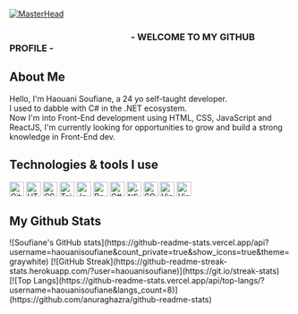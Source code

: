 [![MasterHead](https://i.postimg.cc/nL5td95W/Soufiane-Haouani-2.png)](https://www.github.com/haouanisoufiane) 
### &nbsp; &nbsp; &nbsp; &nbsp; &nbsp; &nbsp; &nbsp; &nbsp; &nbsp; &nbsp; &nbsp; &nbsp; &nbsp; &nbsp; &nbsp; &nbsp; &nbsp; &nbsp; &nbsp; &nbsp; &nbsp; &nbsp; &nbsp; &nbsp; &nbsp; &nbsp; &nbsp; &nbsp; - WELCOME TO MY GITHUB PROFILE -

## About Me
Hello, I'm Haouani Soufiane, a 24 yo self-taught developer.</br>
I used to dabble with C# in the .NET ecosystem. </br>
Now I'm into Front-End development using HTML, CSS, JavaScript and ReactJS, I'm currently looking for opportunities to grow and build a strong knowledge in Front-End dev.

## Technologies & tools I use 
<span>
  <img alt="Git" width="26px" src="https://raw.githubusercontent.com/get-icon/geticon/fc0f660daee147afb4a56c64e12bde6486b73e39/icons/git-icon.svg">
  <img alt="HTML" width="26px" src="https://raw.githubusercontent.com/get-icon/geticon/fc0f660daee147afb4a56c64e12bde6486b73e39/icons/html-5.svg">
  <img alt="CSS" width="26px" src="https://raw.githubusercontent.com/get-icon/geticon/fc0f660daee147afb4a56c64e12bde6486b73e39/icons/css-3.svg">
  <img alt="Tailwind CSS" width="26px" src="https://upload.wikimedia.org/wikipedia/commons/d/d5/Tailwind_CSS_Logo.svg">
  <img alt="JavaScript" width="26px" src="https://raw.githubusercontent.com/get-icon/geticon/fc0f660daee147afb4a56c64e12bde6486b73e39/icons/javascript.svg">
  <img alt="ReactJS" width="26px" src="https://upload.wikimedia.org/wikipedia/commons/a/a7/React-icon.svg">
  <img alt="C#" width="26px" src="https://raw.githubusercontent.com/get-icon/geticon/fc0f660daee147afb4a56c64e12bde6486b73e39/icons/c-sharp.svg">
  <img alt=".NET" width="26px" src="https://upload.wikimedia.org/wikipedia/commons/7/7d/Microsoft_.NET_logo.svg">
  <img alt="SQL" width="26px" src="https://symbols.getvecta.com/stencil_28/61_sql-database-generic.90b41636a8.svg">
  <img alt="Visual Studio Code" width="26px" src="https://static.cdnlogo.com/logos/v/82/visual-studio-code.svg">
  <img alt="Visual Studio" width="26px" src="https://upload.wikimedia.org/wikipedia/commons/5/59/Visual_Studio_Icon_2019.svg">
</span> 

## My Github Stats
<span> 
  <div>
    ![Soufiane's GitHub stats](https://github-readme-stats.vercel.app/api?username=haouanisoufiane&count_private=true&show_icons=true&theme=graywhite)
    [![GitHub Streak](https://github-readme-streak-stats.herokuapp.com/?user=haouanisoufiane)](https://git.io/streak-stats) 
  </div>
  <div>
    [![Top Langs](https://github-readme-stats.vercel.app/api/top-langs/?username=haouanisoufiane&langs_count=8)](https://github.com/anuraghazra/github-readme-stats)
  <div>
</span>



<!--
**haouanisoufiane/haouanisoufiane** is a ✨ _special_ ✨ repository because its `README.md` (this file) appears on your GitHub profile.

Here are some ideas to get you started:

- 🔭 I’m currently working on ...
- 🌱 I’m currently learning ...
- 👯 I’m looking to collaborate on ...
- 🤔 I’m looking for help with ...
- 💬 Ask me about ...
- 📫 How to reach me: ...
- 😄 Pronouns: ...
- ⚡ Fun fact: ...
-->
